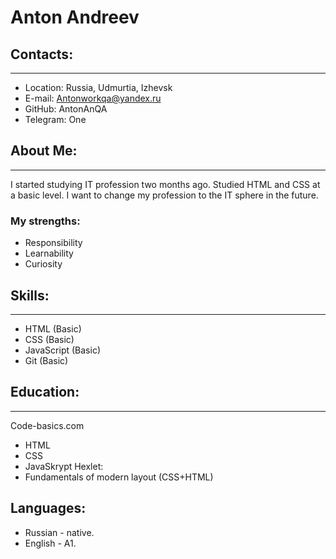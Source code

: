 # Anton Andreev
## Contacts:
***
* Location: Russia, Udmurtia, Izhevsk
* E-mail: Antonworkqa@yandex.ru
* GitHub: AntonAnQA
* Telegram: One
## About Me:
***
I started studying IT profession two months ago. Studied HTML and CSS at a basic level. I want to change my profession to the IT sphere in the future.
### My strengths: 
* Responsibility
* Learnability
* Curiosity
## Skills:
***
* HTML (Basic)
* CSS (Basic)
* JavaScript (Basic)
* Git (Basic)
## Education:
***
Code-basics.com
* HTML
* CSS
* JavaSkrypt
Hexlet: 
* Fundamentals of modern layout (CSS+HTML)
## Languages:
* Russian - native.
* English - A1.